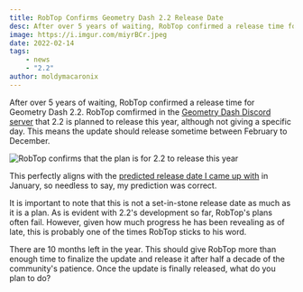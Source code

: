 ```yaml
---
title: RobTop Confirms Geometry Dash 2.2 Release Date
desc: After over 5 years of waiting, RobTop confirmed a release time for Geometry Dash 2.2.
image: https://i.imgur.com/miyrBCr.jpeg
date: 2022-02-14
tags:
    - news
    - "2.2"
author: moldymacaronix
---
```


After over 5 years of waiting, RobTop confirmed a release time for Geometry Dash 2.2. RobTop comfirmed in the [Geometry Dash Discord server](https://discord.gg/geometrydash) that 2.2 is planned to release this year, although not giving a specific day. This means the update should release sometime between February to December.

![RobTop confirms that the plan is for 2.2 to release this year](https://media.discordapp.net/attachments/392087938239954950/942907008754004048/unknown.png)

This perfectly aligns with the [predicted release date I came up with](/posts/2-2-release-date/) in January, so needless to say, my prediction was correct.

It is important to note that this is not a set-in-stone release date as much as it is a plan. As is evident with 2.2's development so far, RobTop's plans often fail. However, given how much progress he has been revealing as of late, this is probably one of the times RobTop sticks to his word.

There are 10 months left in the year. This should give RobTop more than enough time to finalize the update and release it after half a decade of the community's patience. Once the update is finally released, what do you plan to do?